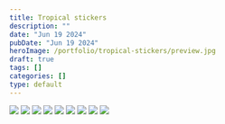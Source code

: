 ```yaml
---
title: Tropical stickers
description: ""
date: "Jun 19 2024"
pubDate: "Jun 19 2024"
heroImage: /portfolio/tropical-stickers/preview.jpg
draft: true
tags: []
categories: []
type: default
---
```


![](/portfolio/tropical-stickers/stickers-01.png)
![](/portfolio/tropical-stickers/stickers-02.jpg)
![](/portfolio/tropical-stickers/stickers-03.jpg)
![](/portfolio/tropical-stickers/stickers-04.jpg)
![](/portfolio/tropical-stickers/stickers-05.jpg)
![](/portfolio/tropical-stickers/stickers-06.jpg)
![](/portfolio/tropical-stickers/stickers-07.jpg)
![](/portfolio/tropical-stickers/stickers-08.jpg)
![](/portfolio/tropical-stickers/stickers-09.jpg)
